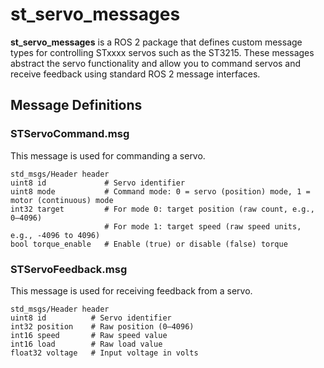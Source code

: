 # st_servo_messages

**st_servo_messages** is a ROS 2 package that defines custom message types for controlling STxxxx servos such as the ST3215. 
These messages abstract the servo functionality and allow you to command servos and receive feedback using standard ROS 2 message interfaces.

## Message Definitions

### STServoCommand.msg
This message is used for commanding a servo.

```ros
std_msgs/Header header
uint8 id             # Servo identifier
uint8 mode           # Command mode: 0 = servo (position) mode, 1 = motor (continuous) mode
int32 target         # For mode 0: target position (raw count, e.g., 0–4096)
                     # For mode 1: target speed (raw speed units, e.g., -4096 to 4096)
bool torque_enable   # Enable (true) or disable (false) torque
```

### STServoFeedback.msg
This message is used for receiving feedback from a servo.

```ros
std_msgs/Header header
uint8 id          # Servo identifier
int32 position    # Raw position (0–4096)
int16 speed       # Raw speed value
int16 load        # Raw load value
float32 voltage   # Input voltage in volts
```